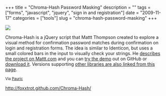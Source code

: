 +++
title = "Chroma-Hash Password Masking"
description = ""
tags = ["forms", "javascript", "jquery", "sign in and registration"]
date = "2009-11-17"
categories = ["tools"]
slug = "chroma-hash-password-masking"
+++


<div class="tool-screenshot mb1"><a href="http://foxxtrot.github.com/Chroma-Hash/"><img id="bluga-thumbnail-2839" class="bluga-thumbnail custom" src="http://media.konigi.com/bluga/
wt5232f8d29739b_custom.jpg"/></a></div><p>Chroma-Hash is a jQuery script that Mattt Thompson created to explore a visual method for confirmation password matches during confirmation on login and registration forms. The idea is similar to Identicon, but uses a small colored bars in the input to visually check your strings. He <a href="http://mattt.me/2009/07/chroma-hash-a-belated-introduction/">describes the project on Mattt.com</a> and you can <a href="http://mattt.github.com/Chroma-Hash/">try the demo</a> out on GitHub or <a href="http://github.com/mattt/Chroma-Hash/">download it</a>. Versions supporting <a href="http://mattt.me/2009/11/chroma-hash-revisited/">other libraries are also linked from this page</a>.</p>

<p><small>Via <a href="http://www.pauric.net/">Pauric</a></small></p>

  
<p><a href="http://foxxtrot.github.com/Chroma-Hash/">http://foxxtrot.github.com/Chroma-Hash/</a></p>
      
